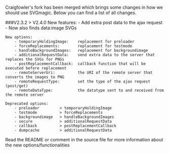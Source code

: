 Craigfowler's fork has been merged which brings some changes in how we should use SVGmagic. Below you can find a list of all changes.

###V2.3.2 > V2.4.0
    New features: 
        - Add extra post data to the ajax request
        - Now also finds data:image SVGs
        
    New options:
        - temporaryHoldingImage:    replacement for preloader
        - forceReplacements:        replacement for testmode
        - handleBackgroundImages:   replacement for backgroundimage
        - additionalRequestData:    send extra data to the server that replaces the SVGs for PNGs
        - postReplacementCallback:  callback function that will be executed before replacement
        - remoteServerUri:          the URI of the remote server that converts the images to PNG
        - remoteRequestType:        set the type of the ajax request (post/get)
        - remoteDataType:           the datatype sent to and received from the remote server
        
    Deprecated options:
        - preloader         > temporaryHoldingImage
        - testmode          > forceReplacements
        - backgroundimage   > handleBackgroundImages
        - secure            > additionalRequestData
        - callback          > postReplacementCallback
        - dumpcache         > additionalRequestData
        
Read the README or comment in the source file for more information about the new options/functionalities